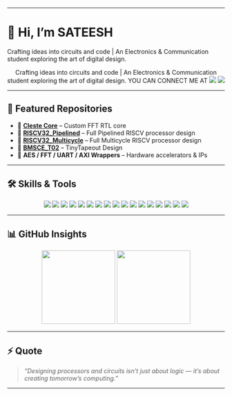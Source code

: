 
---

# 👋 Hi, I’m **SATEESH**
Crafting ideas into circuits and code | An Electronics & Communication student exploring the art of digital design.

<p align="center">
  Crafting ideas into circuits and code | An Electronics & Communication student exploring the art of digital design.
  YOU CAN CONNECT ME AT
  <a href="[https://www.linkedin.com/in/](https://www.linkedin.com/in/sateesh-y-abbigeri-458222358/)"><img src="https://img.shields.io/badge/LinkedIn-0077B5.svg?&style=for-the-badge&logo=linkedin&logoColor=white"/></a>
  <a href="mailto:sateeshabbigeri4@example.com"><img src="https://img.shields.io/badge/Gmail-D14836.svg?&style=for-the-badge&logo=gmail&logoColor=white"/></a>
</p>  

---

## 🚀 Featured Repositories

* 🔹 [**Cleste Core**](https://github.com/R0h1th-1DD4E2/Celeste-Core.git) – Custom FFT RTL core
*  🔹 [**RISCV32_Pipelined**](https://github.com/ProjectWork-Team69/pipelined_cpu.git) – Full Pipelined RISCV processor design
* 🔹 [**RISCV32_Multicycle**](https://github.com/R0h1th-1DD4E2/RISCV32_Multicycle.git) – Full Multicycle RISCV processor design
* 🔹 [**BMSCE\_T02**](https://github.com/R0h1th-1DD4E2/BMSCE_T02) – TinyTapeout Design
* 🔹 **AES / FFT / UART / AXI Wrappers** – Hardware accelerators & IPs

---

## 🛠️ Skills & Tools

<p align="center">

  <!-- Hardware & RTL -->

  <img src="https://img.shields.io/badge/Verilog-00979D?style=for-the-badge&logoColor=white"/>
  <img src="https://img.shields.io/badge/SystemVerilog-FF6F00?style=for-the-badge"/>
  <img src="https://img.shields.io/badge/VHDL-8E44AD?style=for-the-badge"/>

  <!-- FPGA Tools -->

  <img src="https://img.shields.io/badge/Quartus-1572B6?style=for-the-badge"/>
  <img src="https://img.shields.io/badge/Vivado-FFCA28?style=for-the-badge"/>

  <!-- Architectures -->

  <img src="https://img.shields.io/badge/RISC--V-283593?style=for-the-badge"/>
  <img src="https://img.shields.io/badge/MIPS-00A300?style=for-the-badge"/>
  <img src="https://img.shields.io/badge/AXI-00599C?style=for-the-badge"/>
  <img src="https://img.shields.io/badge/UART-FF0000?style=for-the-badge"/>

  <!-- Programming -->

  <img src="https://img.shields.io/badge/C-00599C?style=for-the-badge&logo=c&logoColor=white"/>
  <img src="https://img.shields.io/badge/C++-00599C?style=for-the-badge&logo=c%2B%2B&logoColor=white"/>
  <img src="https://img.shields.io/badge/Python-3776AB?style=for-the-badge&logo=python&logoColor=white"/>
  <img src="https://img.shields.io/badge/MATLAB-E34F26?style=for-the-badge"/>

  <!-- Domains -->

  <img src="https://img.shields.io/badge/VLSI-800000?style=for-the-badge"/>
  <img src="https://img.shields.io/badge/Signal%20Processing-9C27B0?style=for-the-badge"/>
  <img src="https://img.shields.io/badge/Robotics-FF5722?style=for-the-badge"/>
  <img src="https://img.shields.io/badge/5G%20Systems-2196F3?style=for-the-badge"/>

</p>  

---

## 📊 GitHub Insights

<p align="center">
  <img src="https://github-readme-stats.vercel.app/api?username=SATEESH-ABBIGERI&show_icons=true&theme=tokyonight&hide_border=true&count_private=true" height="170"/>
  <img src="https://github-readme-streak-stats.herokuapp.com/?user=SATEESH-ABBIGERI&theme=tokyonight&hide_border=true" height="170"/>
</p>

---

## ⚡ Quote

> *“Designing processors and circuits isn’t just about logic — it’s about creating tomorrow’s computing.”*

---
